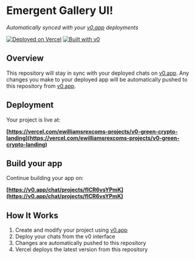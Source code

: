 # Emergent Gallery UI!

*Automatically synced with your [v0.app](https://v0.app) deployments*

[![Deployed on Vercel](https://img.shields.io/badge/Deployed%20on-Vercel-black?style=for-the-badge&logo=vercel)](https://vercel.com/ewilliamsrexcoms-projects/v0-green-crypto-landing)
[![Built with v0](https://img.shields.io/badge/Built%20with-v0.app-black?style=for-the-badge)](https://v0.app/chat/projects/fICR6vsYPmK)

## Overview

This repository will stay in sync with your deployed chats on [v0.app](https://v0.app).
Any changes you make to your deployed app will be automatically pushed to this repository from [v0.app](https://v0.app).

## Deployment

Your project is live at:

**[https://vercel.com/ewilliamsrexcoms-projects/v0-green-crypto-landing](https://vercel.com/ewilliamsrexcoms-projects/v0-green-crypto-landing)**

## Build your app

Continue building your app on:

**[https://v0.app/chat/projects/fICR6vsYPmK](https://v0.app/chat/projects/fICR6vsYPmK)**

## How It Works

1. Create and modify your project using [v0.app](https://v0.app)
2. Deploy your chats from the v0 interface
3. Changes are automatically pushed to this repository
4. Vercel deploys the latest version from this repository
